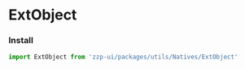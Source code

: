 # ExtObject

### Install
```javascript
import ExtObject from 'zzp-ui/packages/utils/Natives/ExtObject'
```

